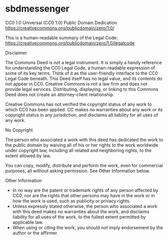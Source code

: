 # sbdmessenger
CC0 1.0 Universal (CC0 1.0)
Public Domain Dedication
https://creativecommons.org/publicdomain/zero/1.0/

This is a human-readable summary of the Legal Code:
https://creativecommons.org/publicdomain/zero/1.0/legalcode

Disclaimer

The Commons Deed is not a legal instrument. It is simply a handy reference for
understanding the CC0 Legal Code, a human-readable expression of some of its key
terms. Think of it as the user-friendly interface to the CC0 Legal Code beneath.
This Deed itself has no legal value, and its contents do not appear in CC0.
Creative Commons is not a law firm and does not provide legal services.
Distributing, displaying, or linking to this Commons Deed does not create an
attorney-client relationship.

Creative Commons has not verified the copyright status of any work to which CC0
has been applied. CC makes no warranties about any work or its copyright status
in any jurisdiction, and disclaims all liability for all uses of any work.

No Copyright

The person who associated a work with this deed has dedicated the work to the
public domain by waiving all of his or her rights to the work worldwide under
copyright law, including all related and neighboring rights, to the extent
allowed by law.

You can copy, modify, distribute and perform the work, even for commercial
purposes, all without asking permission. See Other Information below.

Other Information

* In no way are the patent or trademark rights of any person affected by CC0,
  nor are the rights that other persons may have in the work or in how the work
  is used, such as publicity or privacy rights.
* Unless expressly stated otherwise, the person who associated a work with this
  deed makes no warranties about the work, and disclaims liability for all uses
  of the work, to the fullest extent permitted by applicable law.
* When using or citing the work, you should not imply endorsement by the author
or the affirmer.

